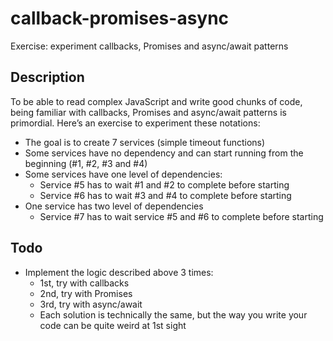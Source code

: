 # callback-promises-async
Exercise: experiment callbacks, Promises and async/await patterns

## Description 
To be able to read complex JavaScript and write good chunks of code, being familiar with callbacks, Promises and async/await patterns is primordial.
Here’s an exercise to experiment these notations:
* The goal is to create 7 services (simple timeout functions)
* Some services have no dependency and can start running from the beginning (#1, #2, #3 and #4)
* Some services have one level of dependencies:
    * Service #5 has to wait #1 and #2 to complete before starting
    * Service #6 has to wait #3 and #4 to complete before starting
* One service has two level of dependencies
    * Service #7 has to wait service #5 and #6 to complete before starting
## Todo
* Implement the logic described above 3 times:
    * 1st, try with callbacks
    * 2nd, try with Promises
    * 3rd, try with async/await
    * Each solution is technically the same, but the way you write your code can be quite weird at 1st sight
